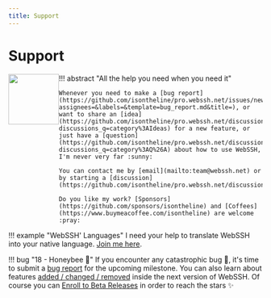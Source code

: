 ```yaml
---
title: Support
---
```


# Support

!!! abstract "All the help you need when you need it"
    <img src="https://avatars.githubusercontent.com/u/44212923?v=4" style="width: 100px; margin-bottom: 15px; float: left;" />

    Whenever you need to make a [bug report](https://github.com/isontheline/pro.webssh.net/issues/new?assignees=&labels=&template=bug_report.md&title=), or want to share an [idea](https://github.com/isontheline/pro.webssh.net/discussions?discussions_q=category%3AIdeas) for a new feature, or just have a [question](https://github.com/isontheline/pro.webssh.net/discussions?discussions_q=category%3AQ%26A) about how to use WebSSH, I'm never very far :sunny:

    You can contact me by [email](mailto:team@webssh.net) or by starting a [discussion](https://github.com/isontheline/pro.webssh.net/discussions).

    Do you like my work? [Sponsors](https://github.com/sponsors/isontheline) and [Coffees](https://www.buymeacoffee.com/isontheline) are welcome :pray:

!!! example "WebSSH' Languages"
    I need your help to translate WebSSH into your native language. [Join me here](https://poeditor.com/join/project/KXbsLC7YZa).

!!! bug "18 - Honeybee 🐝"
    If you encounter any catastrophic bug :bug:, it's time to submit a [bug report](https://github.com/isontheline/pro.webssh.net/issues/new?assignees=&labels=&template=bug_report.md&title=) for the upcoming milestone.
    You can also learn about features [added / changed / removed](/documentation/changelog/18/) inside the next version of WebSSH.
    Of course you can [Enroll to Beta Releases](/documentation/becoming-external-tester/) in order to reach the stars :sparkles: